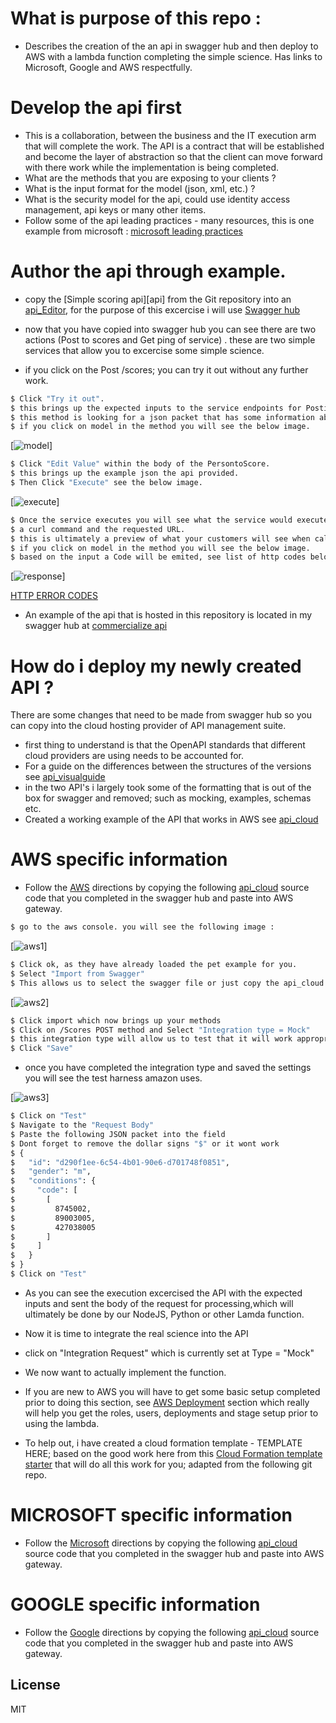 # What is purpose of this repo :
* Describes the creation of the an api in swagger hub and then deploy to AWS with a lambda function completing the simple science. Has links to Microsoft, Google and AWS respectfully.  

# Develop the api first
* This is a collaboration, between the business and the IT execution arm that will complete the work.  The API is a contract that will be established and become the layer of abstraction so that the client can move forward with there work while the implementation is being completed.
* What are the methods that you are exposing to your clients ?
* What is the input format for the model (json, xml, etc.) ?
* What is the security model for the api, could use identity access management, api keys or many other items.
* Follow some of the api leading practices - many resources, this is one example from microsoft : [microsoft leading practices][ms2]

# Author the api through example.
* copy the [Simple scoring api][api] from the Git repository into an [api_Editor], for the purpose of this excercise i will use [Swagger hub][sh1] 

* now that you have copied into swagger hub you can see there are two actions (Post to scores and Get ping of service) . these are two simple services that allow you to excercise some simple science.  
* if you click on the Post /scores; you can try it out without any further work.  

```sh
$ Click "Try it out".
$ this brings up the expected inputs to the service endpoints for Posting a score.
$ this method is looking for a json packet that has some information about the person to be scored.
$ if you click on model in the method you will see the below image.
```
[![model](https://github.com/eddeuser2017/commercialize_api/blob/master/personToScore.png)]

```sh
$ Click "Edit Value" within the body of the PersontoScore.
$ this brings up the example json the api provided.
$ Then Click "Execute" see the below image.
```
[![execute](https://github.com/eddeuser2017/commercialize_api/blob/master/personJsonExecute.png)]

```sh
$ Once the service executes you will see what the service would execute as 
$ a curl command and the requested URL.  
$ this is ultimately a preview of what your customers will see when calling your service.
$ if you click on model in the method you will see the below image.
$ based on the input a Code will be emited, see list of http codes below

```
[![response](https://github.com/eddeuser2017/commercialize_api/blob/master/scorePerson_response.png)]

[HTTP ERROR CODES][http]


* An example of the api that is hosted in this repository is located in my swagger hub at [commercialize api][soa1]


# How do i deploy my newly created API ?
There are some changes that need to be made from swagger hub so you can copy into the cloud hosting provider of API management suite. 
* first thing to understand is that the OpenAPI standards that different cloud providers are using needs to be accounted for.
* For a guide on the differences between the structures of the versions see [api_visualguide][openapi]
* in the two API's i largely took some of the formatting that is out of the box for swagger and removed; such as mocking, examples, schemas etc.
* Created a working example of the API that works in AWS see [api_cloud]




# AWS specific information 
* Follow the [AWS][aws1] directions by copying the following [api_cloud] source code that you completed in the swagger hub and paste into AWS gateway.

```sh
$ go to the aws console. you will see the following image : 
```
[![aws1](https://github.com/eddeuser2017/commercialize_api/blob/master/aws-apicreation1.png)]

```sh
$ Click ok, as they have already loaded the pet example for you.
$ Select "Import from Swagger"
$ This allows us to select the swagger file or just copy the api_cloud file from the repository into this box.
```
[![aws2](https://github.com/eddeuser2017/commercialize_api/blob/master/aws-apicreation2.png)]

```sh
$ Click import which now brings up your methods
$ Click on /Scores POST method and Select "Integration type = Mock"
$ this integration type will allow us to test that it will work appropriately prior to introducing the lamda function.
$ Click "Save"
```
* once you have completed the integration type and saved the settings you will see the test harness amazon uses.

[![aws3](https://github.com/eddeuser2017/commercialize_api/blob/master/aws-apicreation3.png)]

```sh
$ Click on "Test"
$ Navigate to the "Request Body"
$ Paste the following JSON packet into the field
$ Dont forget to remove the dollar signs "$" or it wont work
$ {
$   "id": "d290f1ee-6c54-4b01-90e6-d701748f0851",
$   "gender": "m",
$   "conditions": {
$     "code": [
$       [
$         8745002,
$         89003005,
$         427038005
$       ]
$     ]
$   }
$ }
$ Click on "Test"
```
* As you can see the execution excercised the API with the expected inputs and sent the body of the request for processing,which will ultimately be done by our NodeJS, Python or other Lamda function.

* Now it is time to integrate the real science into the API
* click on "Integration Request" which is currently set at Type = "Mock"
* We now want to actually implement the function.
* If you are new to AWS you will have to get some basic setup completed prior to doing this section, see [AWS Deployment][aws_deployment] section which really will help you get the roles, users, deployments and stage setup prior to using the lambda.
* To help out, i have created a cloud formation template - TEMPLATE HERE; based on the good work here from this [Cloud Formation template starter][cloudformation] that will do all this work for you; adapted from the following git repo. 


# MICROSOFT specific information 
* Follow the [Microsoft][ms1] directions by copying the following [api_cloud] source code that you completed in the swagger hub and paste into AWS gateway.


# GOOGLE specific information 
* Follow the [Google][gg1] directions by copying the following [api_cloud] source code that you completed in the swagger hub and paste into AWS gateway.




License
----

MIT


   [sh1]: <https://swagger.io/tools/swaggerhub/>
   [ms1]: <https://azure.microsoft.com/en-us/services/api-management/>
   [ms2]: <https://docs.microsoft.com/en-us/azure/architecture/best-practices/api-design>
   [gg1]: <https://cloud.google.com/apigee-api-management/>
   [aws1]: <https://docs.aws.amazon.com/apigateway/latest/developerguide/integrating-api-with-aws-services-lambda.html>
   [soa1]:<https://app.swaggerhub.com/apis/edeuser/CommercializationAPI_SOA/1.0.0>
   [cloudformation]: <https://gist.github.com/magnetikonline/c314952045eee8e8375b82bc7ec68e88>
   
   [simple scoring api]: <https://github.com/eddeuser2017/commercialize_api/blob/master/simplescoringapi>
   [api_cloud]: <https://github.com/eddeuser2017/commercialize_api/blob/master/api_cloud>
   [scorePerson]: <https://github.com/eddeuser2017/commercialize_api/blob/master/scorePerson>
   [http]: <https://en.wikipedia.org/wiki/List_of_HTTP_status_codes>
   [api_Editor]: <https://github.com/OAI/OpenAPI-Specification/blob/master/IMPLEMENTATIONS.md#implementations>
   [openapi]: <https://blog.readme.io/an-example-filled-guide-to-swagger-3-2/>
   
   [aws_deployment]: <https://docs.aws.amazon.com/apigateway/latest/developerguide/set-up-deployments.html>
   
